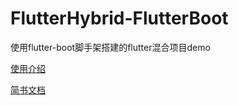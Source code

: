 # FlutterHybrid-FlutterBoot
使用flutter-boot脚手架搭建的flutter混合项目demo

[使用介绍](https://blog.csdn.net/qq_19979101/article/details/103777979)

[简书文档](https://www.jianshu.com/p/0a952c7fc4fb)
